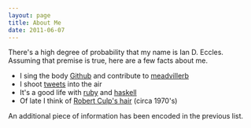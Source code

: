 ```yaml
---
layout: page
title: About Me
date: 2011-06-07
---
```

There's a high degree of probability that my name is Ian D. Eccles.
Assuming that premise is true, here are a few facts about me.

* I sing the body <a href="https://github.com/iande" rel="me" title="iande @ github">Github</a>
  and contribute to [meadvillerb](https://github.com/meadvillerb)
* I shoot <a href="http://twitter.com/#!/ieccles" rel="me" title="ieccles @ twitter">tweets</a> into the air
* It's a good life with [ruby](http://www.ruby-lang.org/en/)
  and [haskell](http://www.haskell.org/haskellwiki/Haskell)
* Of late I think of [Robert Culp's hair](http://www.imdb.com/name/nm0191685/)
  (circa 1970's)

An additional piece of information has been encoded in the previous list.

<div id="about-face" class="face-1">
</div>

<script type="text/javascript">
  $(function() {
    $('a').hover(function() {
      var faceIdx = Math.floor(Math.random() * 3) + 1;
      $('#about-face').removeClass("face-1 face-2 face-3").
        addClass("face-" + faceIdx);
    });
  });
</script>
